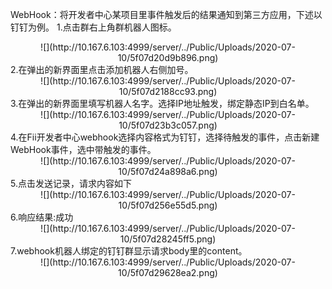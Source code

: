 WebHook：将开发者中心某项目里事件触发后的结果通知到第三方应用，下述以钉钉为例。
1.点击群右上角群机器人图标。
<div align=center>![](http://10.167.6.103:4999/server/../Public/Uploads/2020-07-10/5f07d20d9b896.png)</div>
2.在弹出的新界面里点击添加机器人右侧加号。
<div align=center>![](http://10.167.6.103:4999/server/../Public/Uploads/2020-07-10/5f07d2188cc93.png)</div>
3.在弹出的新界面里填写机器人名字。选择IP地址触发，绑定静态IP到白名单。
<div align=center>![](http://10.167.6.103:4999/server/../Public/Uploads/2020-07-10/5f07d23b3c057.png)</div>
4.在Fii开发者中心webhook选择内容格式为钉钉，选择待触发的事件，点击新建WebHook事件，选中带触发的事件。
<div align=center>![](http://10.167.6.103:4999/server/../Public/Uploads/2020-07-10/5f07d24a898a6.png)</div>
5.点击发送记录，请求内容如下
<div align=center>![](http://10.167.6.103:4999/server/../Public/Uploads/2020-07-10/5f07d256e55d5.png)</div>
6.响应结果:成功
<div align=center>![](http://10.167.6.103:4999/server/../Public/Uploads/2020-07-10/5f07d28245ff5.png)</div>
7.webhook机器人绑定的钉钉群显示请求body里的content。
<div align=center>![](http://10.167.6.103:4999/server/../Public/Uploads/2020-07-10/5f07d29628ea2.png)</div>

